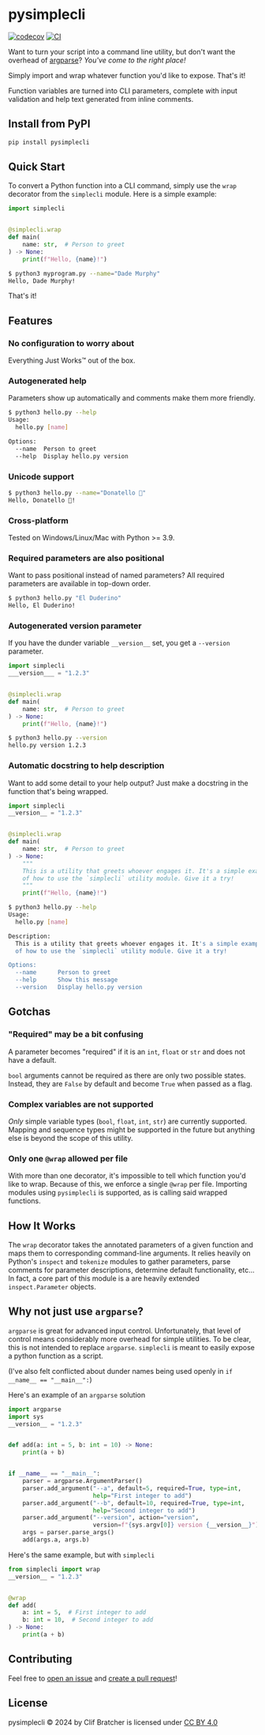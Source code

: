 # pysimplecli

[![codecov](https://codecov.io/gh/inno/pysimplecli/branch/main/graph/badge.svg?token=T6NP6XSKJG)](https://codecov.io/gh/inno/pysimplecli)
[![CI](https://github.com/inno/pysimplecli/actions/workflows/main.yml/badge.svg)](https://github.com/inno/pysimplecli/actions/workflows/main.yml)

Want to turn your script into a command line utility, but don't want the overhead of [argparse](https://docs.python.org/library/argparse.html)? *You've come to the right place!*

Simply import and wrap whatever function you'd like to expose. That's it!

Function variables are turned into CLI parameters, complete with input validation and help text generated from inline comments.


## Install from PyPI

```bash
pip install pysimplecli
```

## Quick Start

To convert a Python function into a CLI command, simply use the `wrap` decorator from the `simplecli` module. Here is a simple example:


```python
import simplecli


@simplecli.wrap
def main(
    name: str,  # Person to greet
) -> None:
    print(f"Hello, {name}!")
```

```bash
$ python3 myprogram.py --name="Dade Murphy"
Hello, Dade Murphy!
```

That's it!

## Features

### No configuration to worry about

Everything Just Works™ out of the box.

### Autogenerated help

Parameters show up automatically and comments make them more friendly.

```bash
$ python3 hello.py --help
Usage:
  hello.py [name]

Options:
  --name  Person to greet
  --help  Display hello.py version
 ```

### Unicode support

```bash
$ python3 hello.py --name="Donatello 🐢"
Hello, Donatello 🐢!
```

### Cross-platform

Tested on Windows/Linux/Mac with Python >= 3.9.


### Required parameters are also positional

Want to pass positional instead of named parameters? All required parameters are available in top-down order.


```bash
$ python3 hello.py "El Duderino"
Hello, El Duderino!
```
### Autogenerated version parameter

If you have the dunder variable `__version__` set, you get a `--version` parameter.

```python
import simplecli
___version___ = "1.2.3"


@simplecli.wrap
def main(
    name: str,  # Person to greet
) -> None:
    print(f"Hello, {name}!")
```

```bash
$ python3 hello.py --version
hello.py version 1.2.3
```

### Automatic docstring to help description

Want to add some detail to your help output? Just make a docstring in the function that's being wrapped.

```python
import simplecli
__version__ = "1.2.3"


@simplecli.wrap
def main(
    name: str,  # Person to greet
) -> None:
    """
    This is a utility that greets whoever engages it. It's a simple example
    of how to use the `simplecli` utility module. Give it a try!
    """
    print(f"Hello, {name}!")
```

```bash
$ python3 hello.py --help
Usage:
  hello.py [name]

Description:
  This is a utility that greets whoever engages it. It's a simple example
  of how to use the `simplecli` utility module. Give it a try!

Options:
  --name      Person to greet
  --help      Show this message
  --version   Display hello.py version
```

## Gotchas

### "Required" may be a bit confusing

A parameter becomes "required" if it is an `int`, `float` or `str` and does not have a default.

`bool` arguments cannot be required as there are only two possible states. Instead, they are `False` by default and become `True` when passed as a flag.

### Complex variables are not supported

*Only* simple variable types (`bool`, `float`, `int`, `str`) are currently supported. Mapping and sequence types might be supported in the future but anything else is beyond the scope of this utility.

### Only one `@wrap` allowed per file

With more than one decorator, it's impossible to tell which function you'd like to wrap. Because of this, we enforce a single `@wrap` per file. Importing modules using `pysimplecli` is supported, as is calling said wrapped functions.

## How It Works

The `wrap` decorator takes the annotated parameters of a given function and maps them to corresponding command-line arguments. It relies heavily on Python's `inspect` and `tokenize` modules to gather parameters, parse comments for parameter descriptions, determine default functionality, etc...  In fact, a core part of this module is a are heavily extended `inspect.Parameter` objects.

## Why not just use `argparse`?

`argparse` is great for advanced input control. Unfortunately, that level of control means considerably more overhead for simple utilities. To be clear, this is not intended to replace `argparse`. `simplecli` is meant to easily expose a python function as a script.

(I've also felt conflicted about dunder names being used openly in `if __name__ == "__main__":`)


Here's an example of an `argparse` solution
```python
import argparse
import sys
__version__ = "1.2.3"


def add(a: int = 5, b: int = 10) -> None:
    print(a + b)


if __name__ == "__main__":
    parser = argparse.ArgumentParser()
    parser.add_argument("--a", default=5, required=True, type=int,
                        help="First integer to add")
    parser.add_argument("--b", default=10, required=True, type=int,
                        help="Second integer to add")
    parser.add_argument("--version", action="version",
                        version=f"{sys.argv[0]} version {__version__}")
    args = parser.parse_args()
    add(args.a, args.b)
```

Here's the same example, but with `simplecli`

```python
from simplecli import wrap
__version__ = "1.2.3"


@wrap
def add(
    a: int = 5,  # First integer to add
    b: int = 10,  # Second integer to add
) -> None:
    print(a + b)
```


## Contributing

Feel free to [open an issue](../../issues/new) and [create a pull request](../../pulls)!

## License

pysimplecli © 2024 by Clif Bratcher is licensed under [CC BY 4.0](https://creativecommons.org/licenses/by/4.0/)
